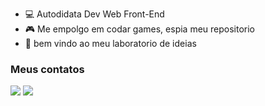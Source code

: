  - 💻 Autodidata Dev Web Front-End  
 - 🎮 Me empolgo em codar games, espia meu repositorio
 - 💚 bem vindo ao meu laboratorio de ideias 
 
 
### Meus contatos
 <a href = "mailto:thatianeormindo@gmail.com"><img src="https://img.shields.io/badge/-Gmail-%23333?style=for-the-badge&logo=gmail&logoColor=white" target="_blank"></a> <a href="https://www.linkedin.com/in/thatianeormindo/" target="_blank"><img src="https://img.shields.io/badge/-LinkedIn-%230077B5?style=for-the-badge&logo=linkedin&logoColor=white" target="_blank"></a>

  
